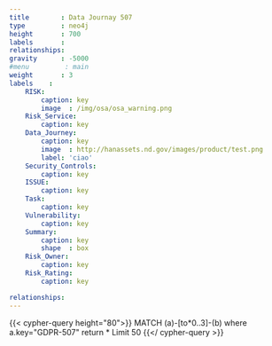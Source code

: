```yaml
---
title        : Data Journay 507
type         : neo4j
height       : 700
labels       :
relationships:
gravity      : -5000
#menu         : main
weight       : 3
labels    :
    RISK:
        caption: key
        image  : /img/osa/osa_warning.png
    Risk_Service:
        caption: key
    Data_Journey:
        caption: key
        image  : http://hanassets.nd.gov/images/product/test.png
        label: 'ciao'
    Security_Controls:
        caption: key
    ISSUE:
        caption: key
    Task:
        caption: key
    Vulnerability:
        caption: key
    Summary:
        caption: key
        shape  : box
    Risk_Owner:
        caption: key
    Risk_Rating:
        caption: key

relationships:
---
```


{{< cypher-query height="80">}}
MATCH (a)-[to*0..3]-(b) 
where a.key="GDPR-507" 
return * 
Limit 50
{{</ cypher-query >}}


